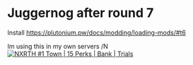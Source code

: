 # Juggernog after round 7


Install
https://plutonium.pw/docs/modding/loading-mods/#t6

Im using this in my own servers
/N [![NXRTH #1 Town | 15 Perks | Bank | Trials](https://b.getserve.rs/v1/EJRErsu03u)](https://getserve.rs/s/EJRErsu03u)
